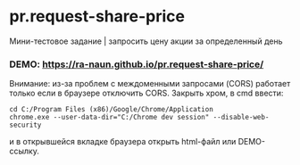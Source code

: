 # pr.request-share-price
Мини-тестовое задание | запросить цену акции за определенный день

### DEMO: https://ra-naun.github.io/pr.request-share-price/


Внимание: из-за проблем с междоменными запросами (CORS) работает только если в браузере отключить CORS. 
Закрыть хром, в cmd ввести:
 ```
 cd C:/Program Files (x86)/Google/Chrome/Application
 chrome.exe --user-data-dir="C:/Chrome dev session" --disable-web-security
 ```

и в открывшейся вкладке браузера открыть html-файл или DEMO-ссылку.
